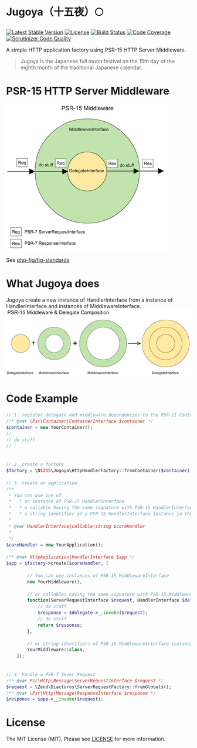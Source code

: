 # Jugoya（十五夜）🌕

[![Latest Stable Version](https://poser.pugx.org/n1215/jugoya/v/stable)](https://packagist.org/packages/n1215/jugoya)
[![License](https://poser.pugx.org/n1215/jugoya/license)](https://packagist.org/packages/n1215/jugoya)
[![Build Status](https://scrutinizer-ci.com/g/n1215/jugoya/badges/build.png?b=master)](https://scrutinizer-ci.com/g/n1215/jugoya/build-status/master)
[![Code Coverage](https://scrutinizer-ci.com/g/n1215/jugoya/badges/coverage.png?b=master)](https://scrutinizer-ci.com/g/n1215/jugoya/?branch=master)
[![Scrutinizer Code Quality](https://scrutinizer-ci.com/g/n1215/jugoya/badges/quality-score.png?b=master)](https://scrutinizer-ci.com/g/n1215/jugoya/?branch=master)

A simple HTTP application factory using PSR-15 HTTP Server Middleware.

> Jugoya is the Japanese full moon festival on the 15th day of the eighth month of the traditional Japanese calendar.

# PSR-15 HTTP Server Middleware

![psr15_middleware](doc/psr15_middleware.png)

See [php-fig/fig-standards](https://github.com/php-fig/fig-standards/blob/master/proposed/http-middleware/middleware.md)


# What Jugoya does
Jugoya create a new instance of HandlerInterface from a instance of HandlerInterface and instances of MiddlewareInterface.
![composition](doc/composition.png)


# Code Example

```php
// 1. register delegate and middleware dependencies to the PSR-11 Container
/** @var \Psr\Container\ContainerInterface $container */
$container = new YourContainer();
//
// do stuff
//


// 2. create a factory
$factory = \N1215\Jugoya\HttpHandlerFactory::fromContainer($container);

// 3. create an application
/**
 * You can use one of
 *   * an instance of PSR-15 HandlerInterface
 *   * a callable having the same signature with PSR-15 HandlerInterface
 *   * a string identifier of a PSR-15 HandlerInterface instance in the PSR-11 Container
 *
 * @var HandlerInterface|callable|string $coreHandler
 *
 */
$coreHandler = new YourApplication();

/** @var HttpApplication|HandlerInterface $app */
$app = $factory->create($coreHandler, [

        // You can use instances of PSR-15 MiddlewareInterface
        new YourMiddleware(),

        // or callables having the same signature with PSR-15 MiddlewareInterface
        function(ServerRequestInterface $request, HandlerInterface $delegate) {
            // do stuff
            $response = $delegate->__invoke($request);
            // do stuff
            return $response;
        },

        // or string identifiers of PSR-15 MiddlewareInterface instances in the PSR-11 Container
        YourMiddleware::class,
    ]);


// 4. handle a PSR-7 Sever Request
/** @var Psr\Http\Message\ServerRequestInterface $request */
$request = \Zend\Diactoros\ServerRequestFactory::fromGlobals();
/** @var \Psr\Http\Message\ResponseInterface $response */
$response = $app->__invoke($request);
```

# License

The MIT License (MIT). Please see [LICENSE](LICENSE) for more information.
